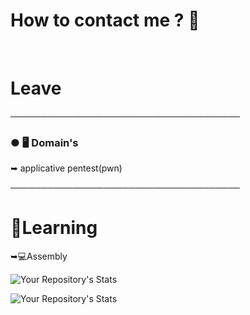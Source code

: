 <h1>How to contact me ? 📝</h1>
<br>
<h1>Leave</h1>

─────────────────────────────────────

### ● 🖥️ Domain's

 ➥ applicative pentest(pwn)

─────────────────────────────────────

# 🧠Learning
 
 ➥💻Assembly


 ![Your Repository's Stats](https://github-readme-stats.vercel.app/api/top-langs/?username=pr0xyasm&theme=dark)
 
  ![Your Repository's Stats](https://github-readme-stats.vercel.app/api?username=pr0xyasm&show_icons=true&theme=dark)
